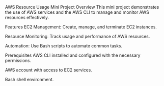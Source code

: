 AWS Resource Usage Mini Project
Overview
This mini project demonstrates the use of AWS services and the AWS CLI to manage and monitor AWS resources effectively.

Features
EC2 Management: Create, manage, and terminate EC2 instances.

Resource Monitoring: Track usage and performance of AWS resources.

Automation: Use Bash scripts to automate common tasks.

Prerequisites
AWS CLI installed and configured with the necessary permissions.

AWS account with access to EC2 services.

Bash shell environment.
